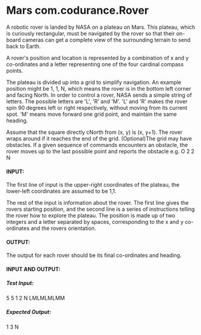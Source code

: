 # Mars com.codurance.Rover

A robotic rover is landed by NASA on a plateau on Mars. 
This plateau, which is curiously rectangular, must be navigated by the rover so that their on-board cameras can get a complete view of the surrounding terrain to send back to Earth.

A rover's position and location is represented by a combination of x and y co-ordinates 
and a letter representing one of the four cardinal compass points. 


The plateau is divided up into a grid to simplify navigation. An example position might be 1, 1, N, 
which means the rover is in the bottom left corner and facing North.
In order to control a rover, NASA sends a simple string of letters. The possible letters are 'L', 'R' and 'M'. 'L' and 'R' makes the rover spin 90 degrees left or right respectively, without moving from its current spot. 'M' means move forward one grid point, and maintain the same heading.

Assume that the square directly cNorth from (x, y) is (x, y+1).
The rover wraps around if it reaches the end of the grid.
(Optional)The grid may have obstacles. If a given sequence of commands encounters an obstacle, the rover moves up to the last possible point and reports the obstacle e.g. O 2 2 N

#### INPUT:

The first line of input is the upper-right coordinates of the plateau, the lower-left coordinates are assumed to be 1,1.

The rest of the input is information about the rover. The first line gives the rovers starting position, and the second line is a series of instructions telling the rover how to explore the plateau.
The position is made up of two integers and a letter separated by spaces, corresponding to the x and y co-ordinates and the rovers orientation.

#### OUTPUT:

The output for each rover should be its final co-ordinates and heading.

#### INPUT AND OUTPUT:

##### Test Input:
5 5
1 2 N
LMLMLMLMM


##### Expected Output:
1 3 N
